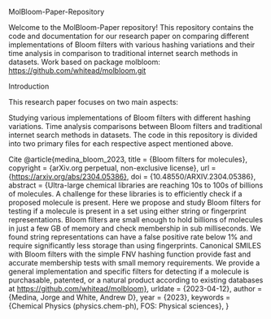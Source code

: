 
MolBloom-Paper-Repository

Welcome to the MolBloom-Paper repository! This repository contains the code and documentation for our research paper on comparing different implementations of Bloom filters with various hashing variations and their time analysis in comparison to traditional internet search methods in datasets. Work based on package molbloom: https://github.com/whitead/molbloom.git

Introduction

This research paper focuses on two main aspects:

Studying various implementations of Bloom filters with different hashing variations.
Time analysis comparisons between Bloom filters and traditional internet search methods in datasets.
The code in this repository is divided into two primary files for each respective aspect mentioned above.


Cite
@article{medina_bloom_2023,
	title = {Bloom filters for molecules},
	copyright = {arXiv.org perpetual, non-exclusive license},
	url = {https://arxiv.org/abs/2304.05386},
	doi = {10.48550/ARXIV.2304.05386},
	abstract = {Ultra-large chemical libraries are reaching 10s to 100s of billions of molecules. A challenge for these libraries is to efficiently check if a proposed molecule is present. Here we propose and study Bloom filters for testing if a molecule is present in a set using either string or fingerprint representations. Bloom filters are small enough to hold billions of molecules in just a few GB of memory and check membership in sub milliseconds. We found string representations can have a false positive rate below 1\% and require significantly less storage than using fingerprints. Canonical SMILES with Bloom filters with the simple FNV hashing function provide fast and accurate membership tests with small memory requirements. We provide a general implementation and specific filters for detecting if a molecule is purchasable, patented, or a natural product according to existing databases at https://github.com/whitead/molbloom},
	urldate = {2023-04-12},
	author = {Medina, Jorge and White, Andrew D},
	year = {2023},
	keywords = {Chemical Physics (physics.chem-ph), FOS: Physical sciences},
}
